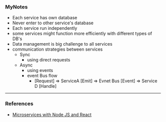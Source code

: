 ### MyNotes

- Each service has own database
- Never enter to other service's database
- Each service run independently
- some services might function more efficiently with different types of DB's
- Data management is big challenge to all services
- communication strategies between services
    - Sync
        - using direct requests
    - Async
        - using events
        - event Bus flow
            - [Request<Signup>] => ServiceA [Emit<createAccount>] => Evnet Bus [Event<UserCreate>] => Service D [Handle<UserCreate>]

---
### References

* [Microservices with Node JS and React](https://www.udemy.com/course/microservices-with-node-js-and-react/)

